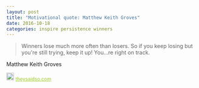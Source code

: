 ```yaml
---
layout: post
title: "Motivational quote: Matthew Keith Groves"
date: 2016-10-18
categories: inspire persistence winners
---
```

> Winners lose much more often than losers. So if you keep losing but you're still trying, keep it up! You...re right on track.

Matthew Keith Groves

<span style="z-index:50;font-size:0.9em;"><img src="https://theysaidso.com/branding/theysaidso.png" height="20" width="20" alt="theysaidso.com"/><a href="https://theysaidso.com" title="Powered by quotes from theysaidso.com" style="color: #9fcc25; margin-left: 4px; vertical-align: middle;">theysaidso.com</a></span>
